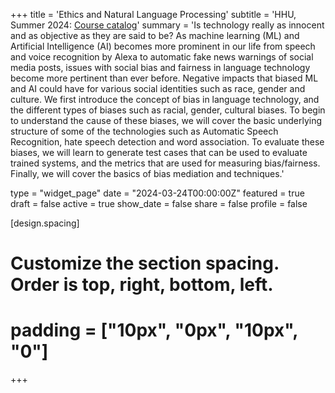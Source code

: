 +++
title = 'Ethics and Natural Language Processing'
subtitle = 'HHU, Summer 2024: [Course catalog](https://lsf.hhu.de/qisserver/rds?state=verpublish&status=init&vmfile=no&publishid=252529&moduleCall=webInfo&publishConfFile=webInfo&publishSubDir=veranstaltung)'
summary = 'Is technology really as innocent and as objective as they are said to be? As machine learning (ML) and Artificial Intelligence (AI) becomes more prominent in our life from speech and voice recognition by Alexa to automatic fake news warnings of social media posts, issues with social bias and fairness in language technology become more pertinent than ever before. Negative impacts that biased ML and AI could have for various social identities such as race, gender and culture. We first introduce the concept of bias in language technology, and the different types of biases  such as racial, gender, cultural biases. To begin to understand the cause of these biases, we will cover the basic underlying structure of some of the technologies such as Automatic Speech Recognition, hate speech detection and word association. To evaluate these biases, we will learn to generate test cases that can be used to evaluate trained systems, and the metrics that are used for measuring bias/fairness. Finally, we will cover the basics of bias mediation and techniques.'

type = "widget_page"
date = "2024-03-24T00:00:00Z"
featured = true 
draft = false
active = true 
show_date = false 
share = false
profile = false

[design.spacing]
  # Customize the section spacing. Order is top, right, bottom, left.
  # padding = ["10px", "0px", "10px", "0"]

+++

